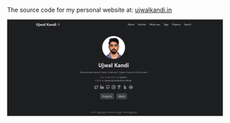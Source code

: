 The source code for my personal website at: [ujwalkandi.in](https://ujwalkandi.in/)

<img src="assets/img/Ujwal_Kandi-dark.png" alt="Girl in a jacket" width="900px" height="auto">
<!-- <img src="assets/img/Ujwal_Kandi.png" alt="Girl in a jacket" width="900px" height="auto">
 -->
